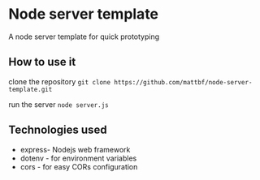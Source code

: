 # Node server template
A node server template for quick prototyping

## How to use it

clone the repository
`
git clone https://github.com/mattbf/node-server-template.git
`

run the server
`
node server.js
`

## Technologies used

* express- Nodejs web framework
* dotenv - for environment variables
* cors - for easy CORs configuration
